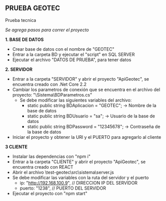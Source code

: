 ## PRUEBA GEOTEC
 Prueba tecnica

*Se agrega pasos para correr el proyecto*

**1. BASE DE DATOS**
  - Crear base de datos con el nombre de "GEOTEC"
  - Entrar a la carpeta BD y ejecutar el "script" en SQL SERVER
  - Ejecutar el archivo "DATOS DE PRUEBA", para tener datos

**2. SERVIDOR**
  - Entrar a la carpeta "SERVIDOR" y abrir el proyecto "ApiGeotec", se encuentra creado con .Net Core 2.2
  - Cambiar los parametros de conexión que se encuentra en el archivo del proyecto: "\Sistema\BDParametros.cs"
    - Se debe modificar las siguientes variables del archivo:
      - static public string BDAplicacion = "GEOTEC";   -> Nombre de la base de datos
      - static public string BDUsuario = "sa";		-> Usuario de la base de datos
      - static public string BDPassword = "12345678";	-> Contraseña de la base de datos
  - Iniciar el proyecto y obtener la URl y el PUERTO para agregarlo al cliente

**3 CLIENTE**
  - Instalar las dependencias con "npm i"
  - Entrar a la carpeta "CLIENTE" y abrir el proyecto "ApiGeotec", se encuentra creado con REACT
  - Abrir el archivo \test-geotec\src\sistema\server.js
  - Se debe modificar las variables con la ruta del servidor y el puerto
    - ip: "http://192.168.100.9", // DIRECCION IP DEL SERVIDOR
    - puerto: "1238", // PUERTO DEL SERVIDOR
  - Ejecutar el proyecto con "npm start"

